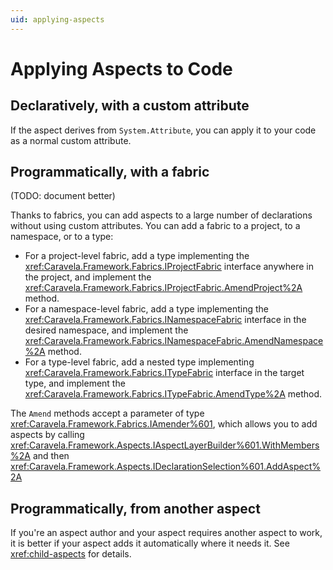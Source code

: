 ```yaml
---
uid: applying-aspects
---
```


# Applying Aspects to Code

## Declaratively, with a custom attribute

If the aspect derives from `System.Attribute`, you can apply it to your code as a normal custom attribute.


## Programmatically, with a fabric

(TODO: document better)

Thanks to fabrics, you can add aspects to a large number of declarations without using custom attributes. You can add a fabric to a project, to a namespace, or to a type:

* For a project-level fabric, add a type implementing the <xref:Caravela.Framework.Fabrics.IProjectFabric> interface anywhere in the project, and implement the <xref:Caravela.Framework.Fabrics.IProjectFabric.AmendProject%2A> method.
* For a namespace-level fabric, add a type implementing the <xref:Caravela.Framework.Fabrics.INamespaceFabric> interface in the desired namespace, and implement the <xref:Caravela.Framework.Fabrics.INamespaceFabric.AmendNamespace%2A> method. 
* For a type-level fabric, add a nested type implementing <xref:Caravela.Framework.Fabrics.ITypeFabric> interface in the target type, and implement the <xref:Caravela.Framework.Fabrics.ITypeFabric.AmendType%2A> method.

The `Amend` methods accept a parameter of type <xref:Caravela.Framework.Fabrics.IAmender%601>, which allows you to add aspects by calling <xref:Caravela.Framework.Aspects.IAspectLayerBuilder%601.WithMembers%2A> and then <xref:Caravela.Framework.Aspects.IDeclarationSelection%601.AddAspect%2A>

## Programmatically, from another aspect

If you're an aspect author and your aspect requires another aspect to work, it is better if your aspect adds it automatically where it needs it. See <xref:child-aspects> for details.
